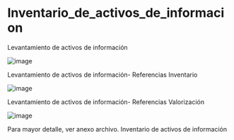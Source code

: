 # Inventario_de_activos_de_informacion

Levantamiento de activos de información

![image](https://github.com/MigCHZ/Inventario_de_activos_de_informacion/assets/134456656/9ee3b3e4-bad4-4e36-b8f2-4e05898086c7)

Levantamiento de activos de información- Referencias Inventario

![image](https://github.com/MigCHZ/Inventario_de_activos_de_informacion/assets/134456656/be4efe6f-135a-4b45-abf1-c9b635c16bd2)


Levantamiento de activos de información- Referencias Valorización

![image](https://github.com/MigCHZ/Inventario_de_activos_de_informacion/assets/134456656/fc62cc15-4357-4f9b-a734-2cf87f17a84b)


Para mayor detalle, ver anexo archivo. Inventario de activos de información
